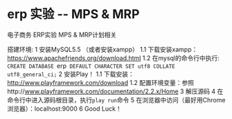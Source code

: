 erp 实验 -- MPS & MRP
=======

电子商务 ERP实验 MPS & MRP计划相关

  搭建环境:
    1 安装MySQL5.5 （或者安装xampp） 
      1.1 下载安装xampp：https://www.apachefriends.org/download.html
      1.2 在mysql的命令行中执行: `CREATE DATABASE `erp` DEFAULT CHARACTER SET utf8 COLLATE utf8_general_ci;`
    2 安装Play！
      1.1 下载安装：http://www.playframework.com/download
      1.2 配置环境变量：参照http://www.playframework.com/documentation/2.2.x/Home
    3 解压源码
    4 在命令行中进入源码根目录，执行`play run`命令
    5 在浏览器中访问（最好用Chrome浏览器）：localhost:9000
    6 Good Luck！
